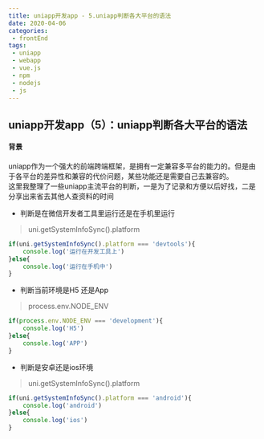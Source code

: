 ```yaml
--- 
title: uniapp开发app - 5.uniapp判断各大平台的语法
date: 2020-04-06
categories: 
 - frontEnd
tags: 
 - uniapp
 - webapp
 - vue.js
 - npm
 - nodejs
 - js
---
```


## uniapp开发app（5）：uniapp判断各大平台的语法

#### 背景
uniapp作为一个强大的前端跨端框架，是拥有一定兼容多平台的能力的。但是由于各平台的差异性和兼容的代价问题，某些功能还是需要自己去兼容的。<br />
这里我整理了一些uniapp主流平台的判断，一是为了记录和方便以后好找，二是分享出来省去其他人查资料的时间

* 判断是在微信开发者工具里运行还是在手机里运行
> uni.getSystemInfoSync().platform 
```javascript
if(uni.getSystemInfoSync().platform === 'devtools'){
    console.log('运行在开发工具上')
}else{　　　　　　　　　　　　　　　　　　　　　　　　　　
    console.log('运行在手机中')　
}　
```

* 判断当前环境是H5 还是App
> process.env.NODE_ENV 
```javascript
if(process.env.NODE_ENV === 'development'){
    console.log('H5')
}else{　　　　　　　　　　　　　　　　　　　　　　　　　　
    console.log('APP')　
}　
```

* 判断是安卓还是ios环境
> uni.getSystemInfoSync().platform  
```javascript
if(uni.getSystemInfoSync().platform === 'android'){
    console.log('android')
}else{　　　　　　　　　　　　　　　　　　　　　　　　　　
    console.log('ios')　
}　
```

